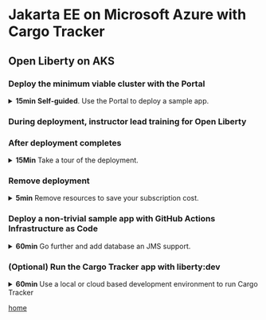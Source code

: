 # Jakarta EE on Microsoft Azure with Cargo Tracker

## Open Liberty on AKS

### Deploy the minimum viable cluster with the Portal

<details>
  <summary>
    <b>15min</b> <b>Self-guided</b>. Use the Portal to deploy a sample app.
  </summary>

1. Visit the Portal [https://aka.ms/publicportal](https://aka.ms/publicportal).

1. In the search box, without pressing enter, type "websphere" without the quotes.

1. In the section of suggested results labeled **Marketplace** select **IBM WebSphere Liberty and Open Liberty on Azure Kubrenets Service**.

1. Select **Create**.

{% include new-resource-group.md %}

1. In **Region** enter `{{ site.data.var.region }}`.

{% include add-uami.md %}

1. Scroll down and note the hyperlinks in the **Report issues, get
   help, and share feedback** section.  The links will open in a new
   tab.  We especially encourage you to take the survey about Java EE
   usage.  this will help us create better Java EE on Azure offers.
   
1. Select **Next: Configure cluster**.

1. Leave the values at their defaults, but allow the instructor to
   talk about what the values do.
   
1. Select **Next: Configure application**.

1. Next to **Deploy an application?** select **Yes**.

1. In the UI that appears, select **The Open Liberty sample image**
   but allow the instructor to explain what the other options are.
   
1. Select **Review + create**.

1. When the green **Validation passed** message appears, select
   **Create**.  This starts deployment.

</details>

### During deployment, instructor lead training for Open Liberty

### After deployment completes

<details>
  <summary>
    <b>15Min</b> Take a tour of the deployment.
  </summary>

{% include find-resource-groups.md %}

{% include find-outputs.md %}

1. Examine the outputs.

1. How to connect to cluster with `kubectl` in Cloud Shell.

   1. `az aks` command reference [docs.microsoft.com]({{ site.data.var.docsMicrosoftCom }}/cli/azure/aks?view=azure-cli-latest)

1. **Self-guided**. How to visit the sample app.

   1. Execute the **cmdToGetAppService**.
   
   1. Fashion the **EXTERNAL-IP** and **PORT** values into a URL such as `http://52.182.209.67:9080/`.
   
   1. Visit the URL in your browser.  Explore the sample app.
   
1. Examine **appDeploymentTemplateYamlEncoded**.

   1. Copy the value of that output using the icon.
   
   1. In the Cloud Shell, execute `echo <paste> | base64 -d` and press enter.
   
   1. This is the deployment YAML you can use to update the offer.
      The pipeline will revisit use this value.  You do not need to save it now.

</details>

### Remove deployment

<details>
  <summary>
    <b>5min</b> Remove resources to save your subscription cost.
  </summary>

You must remove the deployment to avoid consuming more Azure resources
than your pass allows.

1. In Cloud Shell, enter `az aks delete --no-wait --name <your cluster name> --resource-group <your resource group>`.

1. In the Portal, find `<your resource group>` and select **Delete resource group**.

1. Copy past the name of the resource group and select **Delete**.

</details>


### Deploy a non-trivial sample app with GitHub Actions Infrastructure as Code

<details>
  <summary>
    <b>60min</b> Go further and add database an JMS support.
  </summary>

#### Deploy Database and Storage Account for Cargotracker on Liberty and WLS on AKS

1. Visit your fork of [https://github.com/{{ site.data.var.repoOwner }}/{{ site.data.var.repoPath }}](https://github.com/{{ site.data.var.repoOwner }}/{{ site.data.var.repoPath }}).

1. Select **Actions**.

1. Select **DB and Storage Account**.

1. Select **Run workflow** and **Run workflow**.

1.  Instructor will walk you through
    `.github/workflows/setupDBandStorage.yml`, which you have in your
    repo.  Briefly, this workflow uses the repository secrets you
    created earlier to create an Azure Database for PostgreSQL
    instance, Storage Account, and Storage Container, build the
    **cargotracker.war** and upload it to the Storage Container.

      1. [Azure Database for PostgreSQL documentation]({{ site.data.var.docsMicrosoftCom }}/azure/postgresql/)

      1. [Storage account overview]({{ site.data.var.docsMicrosoftCom }}/azure/storage/common/storage-account-overview)

      1. [Azure storage container]({{ site.data.var.docsMicrosoftCom }}/cli/azure/storage/container?view=azure-cli-latest)

1. <a name="liberty-aks-pipeline-values">Capture values from outputs.</a> You will
   [need these later](#wls-aks-pipeline-values).

   1. Disambiguation prefix.  This will be something like `19251229631`.
   
   1. Database name.  This will be something like `wlsdb19251229631`.
   
   1. Storage account name.  This will be something like `wlsdsa19251229631`.
   
   1. Storage container within storage account.  This will be
      something like `wlsdcon19251229631`.

#### Deploy Open Liberty on AKS from workflow
   
1. Visit your fork of [https://github.com/{{ site.data.var.repoOwner }}/{{ site.data.var.repoPath }}](https://github.com/{{ site.data.var.repoOwner }}/{{ site.data.var.repoPath }}).

1. Select **Actions**.

1. Select **Setup OpenLiberty on AKS**.

1. Select **Run workflow**.

1. In the drop down:

   1. Enter the disambiguation prefix from above.
   
   1. Enter your region.

1. Select **Run workflow**.

1.  Instructor will walk you through
    `.github/workflows/setupOpenLibertyAks.yml`, which you have in
    your repo.  Briefly, this workflow uses the repository secrets you
    created earlier to execute the same steps you did in the Portal,
    but uses the underlying GitHub repo for Liberty on AKS to deploy
    the arm template manually.
    
    It then uses the `cargotracker/cargotracker-liberty` version of
    CargoTracker to create a parameters file that is used to deploy
    the offer.
    
    **IMPORTANT** The deployment of cargotracker is not complete at
    this point because we have not pushed the docker image to the
    Azure Container Registry.
    
1. **Self-guided**. After the workflow succeeds, go into the Portal
   and find the resource group created by the workflow.  It will start
   with `ol-aks-<your disambiguation suffix>`.
   
1. **Self-guided**. Select **Overview**.  Observe the list of resources in the middle pane.
   
1. **Self-guided**. Capture the Azure Container Registry and create a
   repository secret with the value.
   
   1. In the resource group for the AKS cluster, find the
      Container Registry resource and select it.
      
   1. In the **Settings** section, select **Access keys**.
   
   1. There are two **password** entries.  Hover the mouse over the
      **Copy** icon to the right of the first one and single click.
      
   1. Paste the value to your saved text file, labeling it accordingly.
   
   1. In the Cloud Shell, type `gh --repo <your github name>/{{ site.data.var.repoPath }} secret set
      AZURE_OPEN_LIBERTY_ACR_PASSWORD -b` and paste the saved value.
      **Ensure there is no space after `-b`**.  Press enter.
      
      * You should see **✓ Set secret AZURE_OPEN_LIBERTY_ACR_PASSWORD for your github name/{{ site.data.var.repoPath }}**.

1. **Self-guided**. In the Portal find the resource group for the AKS cluster.

1. **Self-guided**. As you did before, inspect the outputs.

1. **Self-guided**. Collect parameters necessary for the next step.  Use the **Copy** icon next to each output.
   
      1. **clusterRGName** Name of the resource group into which the
         AKS cluster is deployed.
      
      1. **clusterName** The name of the AKS cluster.
      
      1. **acrName** The name of the container registry, but you must
         append `.azurecr.io` when you save this value aside.
      
      1. ACR user name.  This is the same as **acrName** .

#### Deploy cargotracker on Open Liberty on AKS from the workflow

1. Visit your fork of [https://github.com/{{ site.data.var.repoOwner }}/{{ site.data.var.repoPath }}](https://github.com/{{ site.data.var.repoOwner }}/{{ site.data.var.repoPath }}).

1. Select **Actions**.

1. Select **Update Cargo Tracker to OpenLiberty on Aks**.

1. Select **Run workflow**.

1. Fill in the values you captured in the preceding step.

1. For the database, fill in the value you saved earlier.

1. Select **Run workflow**.

1.  Instructor will walk you through
    `.github/workflows/updateCargoTrackerToOpenLibertyOnAks.yml`,
    which you have in your repo.  Briefly, this workflow does the same
    steps done above to run cargotracker on liberty locally, but
    instead of running it locally, it does the following:
    
      - Checkout cargotracker
      - Build the app
      - Query version string for deployment verification
      - Build image and upload to ACR
      - Connect to AKS cluster
      - Apply deployment files
      - Verify pods are ready
      - Query Application URL
      - Verify that the app is update
      
  1. Inspect the workflow output and expand the **Query Application
     URL** step.  Construct a URL using the IP, such as
     `http://20.62.216.80:9080/`.
     
#### Exercise the Cargo Tracker app

The Cargo Tracker main URL is the URL constructed in the preceding step.

{% include exercise-cargotracker.md %}

</details>

### (Optional) Run the Cargo Tracker app with liberty:dev

<details>
  <summary>
    <b>60min</b> Use a local or cloud based development environment to run Cargo Tracker
  </summary>
  
If you want to run cargo tracker locally, you need a fully equipped
Java development environment with the following requirements.

- JDK 11 or later
- Maven 3.6.1 or later
- Unix shell environment

Or you could use a cloud based development environment such as GitHub
Codespaces or GitPod.

If you choose to use GitHub Codespaces, simply open the repository in
Codespaces.

If you choose to use GitPod, please follow the steps from the JBoss
EAP afternoon exercise introduction section 1.1 only, **but use your
fork of the {{ site.data.var.repoPath }} repository instead of
workshop-migrate-jboss-on-app-service** as the project name. [Introduction section 1.1]({{ site.data.var.jbossEAPWorkshopRoot }}/{{ jbossEAPWorkshopInstructions }}/1-environment-setup.md#11---gitpod-setup)

### Enable access from your development environment to the Azure Database for PostgreSQL

1. Visit the Portal

1. Find the resource group for your database deployment. It will be something like `wlsd-db-1953611437-2`.

1. Within the resource group, select the resource of type **Azure Database for PostgreSQL single server**.

1. In the **Settings** panel, select **Connection security**.

1. In the middle of the page is the **Firewall rules** section.
   Select the most secure option you can tolerate.
   
   1. If the portal has correctly determined IP address of your
      development environment, as in parenthesis next to **+ Add current
      client IP address**, select this option.
      
   1. If you know how to get the IP address of your cloud development
      environment, you can enter the value in the **Start IP** and
      **End IP** fields.
      
      1. You can try `nslookup`.  At the time writing, doing `nslookup
         gitpod.io` and using the first octet from the IP address for
         the **Start IP** and **End IP** values, followed by `.0.0.0`
         and `.255.255.255`, respectively, worked.
      
   1. If there is no more secure option, you can open the database to
      the entire public Internet by selecting **+ Add 0.0.0.0 -
      255.255.255.254**.

1. Select **Save**.  While the configuration is updating, you may
   continue to the next step.

### Edit the server.xml

This section uses the `liberty:dev` to run Open Liberty in a JVM in
your development environment.  For an introduction to `liberty:dev` see [Open Liberty development mode](https://www.openliberty.io/blog/2019/10/22/liberty-dev-mode.html).  For complete reference material see [the reference documentation](https://github.com/OpenLiberty/ci.maven#liberty-maven-plugin).

1. In you development environment, open the `server.xml` file.  This
   file is located at
   `cargotracker-liberty/src/main/liberty/config/server.xml` in your
   forked repository.
   
1. find the section with the xml element `<properties.postgresql>`.

1. Make the edits as shown in this diff, hard coding the values using
   the parameters collected previously.
   
   ```diff
   --- a/cargotracker-liberty/src/main/liberty/config/server.xml
   +++ b/cargotracker-liberty/src/main/liberty/config/server.xml
   @@ -34,11 +34,11 @@
        <dataSource id="CargoTrackerDB" jndiName="jdbc/CargoTrackerDB">
            <jdbcDriver libraryRef="driver-library" />
            <properties.postgresql
   -            serverName="${db.server.name}"
   -            portNumber="${db.port.number}"
   -            databaseName="${db.name}"
   -            user="${db.user}"
   -            password="${db.password}"
   +            serverName="wlsdb19536114372.postgres.database.azure.com"
   +            portNumber="5432"
   +            databaseName="postgres"
   +            user="weblogic@wlsdb19536114372"
   +            password="Secret123!"
                ssl="${db.ssl}" />
        </dataSource>
        <variable name="db.ssl" defaultValue="false"/>
   ```

### Run the Liberty Maven Plugin in dev mode 

1. In the terminal of your development environment, run `cd cargotracker-liberty`.

1. `mvn -PopenLibertyOnAks clean package`

1. `mvn -PopenLibertyOnAks liberty:dev`

   If you are running in a cloud development environment, you may see
   a pop up about port 9080, and it might give you the option to make
   this port public.  You must say yes to this option.  If you do not
   see this option, you will need to use your cloud development
   environment steps to make this port public.

   When you see this output text, you know the server is running successfully.
   
   ```bash
   [INFO] *******************************************************************
   [INFO] *** WARNING: Apache MyFaces-2 is running in DEVELOPMENT mode.   ***
   [INFO] ***                                         ^^^^^^^^^^^         ***
   [INFO] *** Do NOT deploy to your live server(s) without changing this. ***
   [INFO] *** See Application#getProjectStage() for more information.     ***
   [INFO] *******************************************************************
   [INFO] 
   [INFO] [AUDIT   ] CWWKZ0003I: The application cargo-tracker updated in 2.720 seconds.
   ```

{{ site.data.var.jsfBoast }}

1. Obtain the URL for the cargotracker from your development environment.

   1. If you are running locally, the url is simply `http://localhost:9080/`.
   
   1. If you are running in a cloud development environment, the
      instructions vary depending on your environment.
      
      For GitPod, the following was known to work at the time of this
      writing.
      
      1. In the lower right hand corner of the browser window is a
         list of ports.  Select this list.
         
      1. The **Ports** tab should open.
      
      1. Hover the mouse over **9080** and options should appear.  One
         option looks like a globe.  Select the globe.  A new tab
         should open on that URL.
         
      1. If you see the Open Liberty start page, append a `/` to the URL.

### Exercise the Cargo Tracker app

The Cargo Tracker main URL is the URL constructed in the preceding step.

{% include exercise-cargotracker.md %}

### Restore database security

Follow the same steps as in the section where you enabled access to
the database from your development environment, but remove the
firewall rule that allowed the access.

Remember to select **Save**.

### Clean up your development environment

In the terminal for your development environment, cd to the top level
of your cloned repository and run `git reset --hard`.

</details>

[home](../)
